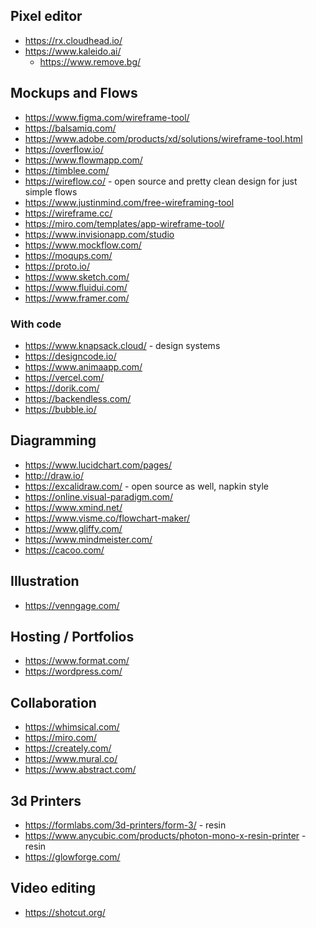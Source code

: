 
## Pixel editor
* https://rx.cloudhead.io/
* https://www.kaleido.ai/
  * https://www.remove.bg/

## Mockups and Flows
* https://www.figma.com/wireframe-tool/
* https://balsamiq.com/
* https://www.adobe.com/products/xd/solutions/wireframe-tool.html
* https://overflow.io/
* https://www.flowmapp.com/
* https://timblee.com/
* https://wireflow.co/ - open source and pretty clean design for just simple flows
* https://www.justinmind.com/free-wireframing-tool
* https://wireframe.cc/
* https://miro.com/templates/app-wireframe-tool/
* https://www.invisionapp.com/studio
* https://www.mockflow.com/
* https://moqups.com/
* https://proto.io/
* https://www.sketch.com/
* https://www.fluidui.com/
* https://www.framer.com/

### With code
* https://www.knapsack.cloud/ - design systems
* https://designcode.io/
* https://www.animaapp.com/
* https://vercel.com/
* https://dorik.com/
* https://backendless.com/
* https://bubble.io/


## Diagramming
* https://www.lucidchart.com/pages/
* http://draw.io/
* https://excalidraw.com/ - open source as well, napkin style
* https://online.visual-paradigm.com/
* https://www.xmind.net/
* https://www.visme.co/flowchart-maker/
* https://www.gliffy.com/
* https://www.mindmeister.com/
* https://cacoo.com/

## Illustration
* https://venngage.com/

## Hosting / Portfolios
* https://www.format.com/
* https://wordpress.com/

## Collaboration
* https://whimsical.com/
* https://miro.com/
* https://creately.com/
* https://www.mural.co/
* https://www.abstract.com/

## 3d Printers
* https://formlabs.com/3d-printers/form-3/ - resin
* https://www.anycubic.com/products/photon-mono-x-resin-printer - resin
* https://glowforge.com/

## Video editing
* https://shotcut.org/